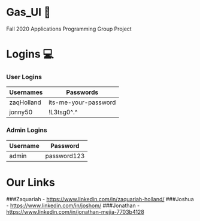 # Gas_UI :high_brightness:
Fall 2020 Applications Programming Group Project

# Logins :computer:

### User Logins
Usernames | Passwords
----------|-----------
zaqHolland | its-me-your-password
jonny50 | !L3tsg0^.^

### Admin Logins
Username | Password
---------|---------
admin | password123


# Our Links
###Zaquariah - https://www.linkedin.com/in/zaquariah-holland/
###Joshua - https://www.linkedin.com/in/joshom/
###Jonathan - https://www.linkedin.com/in/jonathan-mejia-7703b4128
